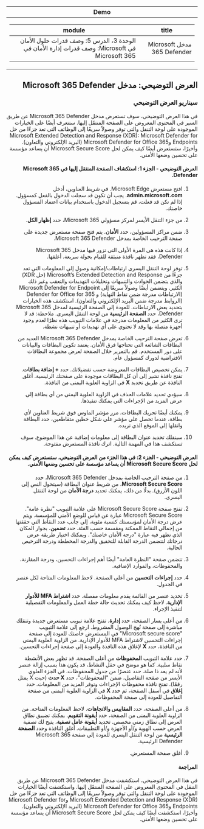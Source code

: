 <div id="readme" class="Box-body readme blob js-code-block-container p-5 p-xl-6 gist-border-0" dir="rtl">
    <article class="markdown-body entry-content container-lg" itemprop="text"><table>
  <thead>
  <tr>
  <th>Demo</th>
  </tr>
  </thead>
  <tbody>
  <tr>
  <td><div><table>
  <thead>
  <tr>
  <th>title</th>
  <th>module</th>
  </tr>
  </thead>
  <tbody>
  <tr>
  <td><div>مدخل Microsoft 365 Defender</div></td>
  <td><div>الوحدة 3، الدرس 5: وصف قدرات حلول الأمان في Microsoft: وصف قدرات إدارة الأمان في Microsoft 365</div></td>
  </tr>
  </tbody>
</table>
</div></td>
  </tr>
  </tbody>
</table>


# العرض التوضيحي: مدخل Microsoft 365 Defender

### سيناريو العرض التوضيحي
في هذا العرض التوضيحي، سوف تستعرض مدخل Microsoft 365 Defender عن طريق السير في المحتوى المعروض على الصفحة المنتقَل إليها. ستتعرف أيضًا على الخيارات الموجودة على لوحة التنقل والتي توفر وصولاً سريعًا إلى الوظائف التي تعد جزءًا من حل Microsoft Extended Detection and Response (XDR): Microsoft Defender for Endpoints وMicrosoft Defender for Office 365 (البريد الإلكتروني والتعاون).  وأخيرًا، ستستعرض أيضًا كيف يمكن لحل Microsoft Secure Score أن يساعد مؤسسة على تحسين وضعها الأمني.

#### العرض التوضيحي - الجزء 1:  استكشاف الصفحة المنتقل إليها في Microsoft 365 Defender.

1. افتح مستعرض Microsoft Edge. في شريط العناوين، أدخل **admin.microsoft.com**.  يجب أن تكون قد سجلت الدخول بالفعل كمسؤول.  إذا لم تكن قد فعلت، قم بتسجيل الدخول باستخدام بيانات اعتماد المسؤول خاصتك.

1. من جزء التنقل الأيسر لمركز مسؤولي Microsoft 365، حدد **إظهار الكل**.

1. ضمن مراكز المسؤولين، حدد **الأمان**.  يتم فتح صفحة مستعرض جديدة على صفحة الترحيب الخاصة بمدخل Microsoft 365 Defender.  

1. إذا كانت هذه هي المرة الأولى التي تزور فيها مدخل Microsoft 365 Defender، فقد تظهر نافذة منبثقة للقيام بجولة سريعة.  أغلقها.

1. توفر لوحة التنقل اليسرى ارتباطات/إمكانية وصول إلى المعلومات التي تعد جزءًا من Microsoft’s Extended Detection and Response (حل XDR) والذي يتضمن الحوادث والتنبيهات وتحليلات التهديدات والتعقب وغير ذلك الكثير.  ويتضمن أيضًا وصولاً سريعًا إلى Microsoft Defender for Endpoint (الارتباطات مدرجة ضمن نقاط النهاية) و Defender for Office for 365 (الروابط مدرجة ضمن البريد الإلكتروني والتعاون).  استكشف هذه الخيارات بتحديد بعض الارتباطات.  للعودة إلى الصفحة الرئيسية لمدخل Microsoft 365 Defender، حدد **الصفحة الرئيسية** من لوحة التنقل اليسرى.  ملاحظة: قد لا ترى الكثير من المعلومات مدرجة في علامات التبويب هذه نظرًا لعدم وجود أجهزة متصلة بها وقد لا تحتوي على أي تهديدات أو تنبيهات نشطة.

1. تعرض صفحة الترحيب الخاصة بمدخل Microsoft 365 Defender العديد من البطاقات الشائعة التي تحتاجها فرق الأمان. يعتمد تكوين البطاقات والبيانات على دور المستخدم. قم بالتمرير خلال الصفحة لعرض مجموعة البطاقات الافتراضية لدورك كمسؤول عام.

1. يمكن تخصيص البطاقات المعروضة حسب تفضيلاتك.  حدد **+ إضافة بطاقات**. تفتح نافذة تشير إلى أن كل البطاقات موجودة على صفحتك الرئيسية.  أغلق النافذة عن طريق تحديد **X** في الزاوية العلوية اليمنى من النافذة.

1. سيؤدي تحديد علامات الحذف في الزاوية العلوية اليمنى من أي بطاقة إلى عرض المزيد من الإجراءات التي يمكنك تنفيذها.  

1. يمكنك أيضًا تحريك البطاقات. مرر مؤشر الماوس فوق شريط العناوين لأي بطاقة، عندما تحصل على مؤشر على شكل خطين متقاطعين، حدد البطاقة وانقلها إلى الموقع الذي تريده.

1. سينقلك تحديد عنوان البطاقة إلى معلومات إضافية عن هذا الموضوع. سوف تستكشف هذا في المهمة التالية.  اترك نافذة المستعرض مفتوحة.

#### العرض التوضيحي - الجزء 2: في هذا الجزء من العرض التوضيحي، ستستعرض كيف يمكن لحل Microsoft Secure Score أن يساعد مؤسسة على تحسين وضعها الأمني.

1. من صفحة الترحيب الخاصة بمدخل Microsoft 365 Defender، حدد **Microsoft Secure Score**، من شريط عنوان البطاقة (سيتحول النص إلى اللون الأزرق).  بدلًا من ذلك، يمكنك تحديد **درجة الأمان** من لوحة التنقل اليسرى.

1. تفتح صفحة Microsoft Secure Score على علامة التبويب "نظرة عامة".  Microsoft Secure Score عبارة عن قياس للوضع الأمني للمؤسسة. ويتم عرض درجة الأمان لمؤسستك كنسبة مئوية، إلى جانب عدد النقاط التي حققتها من إجمالي النقاط الممكنة ومقسمة حسب الفئة. حدد **تضمين**، بجوار المكان الذي تظهر فيه عبارة "درجة الأمان خاصتك". ويمكنك اختيار طريقة عرض درجاتك لتتضمن الدرجة القابلة للتحقيق والدرجة المخططة ودرجة الترخيص الحالية.

1. تتضمن صفحة "النظرة العامة" أيضًا أهم إجراءات التحسين، ودرجة المقارنة، والمحفوظات، والموارد الإضافية.

1. حدد **إجراءات التحسين** من أعلى الصفحة.  لاحظ المعلومات المتاحة لكل عنصر في الجدول.  

1. تحديد عنصر من القائمة يقدم معلومات مفصلة.  حدد **اشتراط MFA للأدوار الإدارية**.  لاحظ كيف يمكنك تحديث حالة خطة العمل والمعلومات التفصيلية لتنفيذ الإجراء.

1. من أعلى يسار الصفحة، حدد **إدارة**.  تفتح علامة تبويب مستعرض جديدة وتنقلك مباشرة إلى صفحة نُهج الوصول المشروط.  ارجع إلى علامة التبويب "Microsoft secure score" في المستعرض خاصتك للعودة إلى صفحة إجراءات التحسين لاشتراط MFA للأدوار الإدارية. من الزاوية العلوية اليمنى من النافذة، حدد **X** لإغلاق هذه النافذة والعودة إلى صفحة إجراءات التحسين.

1. حدد علامة التبويب **المحفوظات** من أعلى الصفحة.  قد تظهر بعض الأنشطة نقاط سلبية.  كما هو موضح في حقل النشاط، قد يكون هذا بسبب إزالة عنصر لأنه لم يعد ذا صلة.  حدد عنصرًا من جدول المحفوظات.  في الجزء العلوي الأيسر من صفحة التفاصيل، ضمن "المحفوظات"، حدد **X حدث** (حيث X يمثل رقمًا).  تفتح نافذة محفوظات الإجراءات وتوفر المزيد من المعلومات.  حدد **إغلاق** في أسفل الصفحة، ثم حدد **X** في الزاوية العلوية اليمنى من صفحة التفاصيل للعودة إلى صفحة المحفوظات.

1. من أعلى الصفحة، حدد **المقاييس والاتجاهات**.  لاحظ المعلومات المتاحة.  من الزاوية العلوية اليمنى من الصفحة، حدد **أيقونة التقويم**.  يمكنك تضييق نطاق العرض إلى نطاق زمني مخصص.  تحديد **أيقونة عامل تصفية**، يتيح لك تصفية العرض حسب الهوية و/أو الأجهزة و/أو التطبيقات.  أغلق النافذة وحدد **الصفحة الرئيسية** من لوحة التنقل اليسرى للعودة إلى صفحة Microsoft 365 Defender الرئيسية.

1. أغلق صفحة المستعرض.

#### المراجعة

في هذا العرض التوضيحي، استكشفت مدخل Microsoft 365 Defender عن طريق التنقل في المحتوى المعروض على الصفحة المنتقَل إليها. واستكشفت أيضًا الخيارات الموجودة على لوحة التنقل والتي توفر وصولاً سريعًا إلى الوظائف التي تعد جزءًا من حل Microsoft Extended Detection and Response (XDR) وMicrosoft Defender for Endpoints وMicrosoft Defender for Office 365 (البريد الإلكتروني والتعاون).  وأخيرًا، استكشفت أيضًا كيف يمكن لحل Microsoft Secure Score أن يساعد مؤسسة على تحسين وضعها الأمني.
